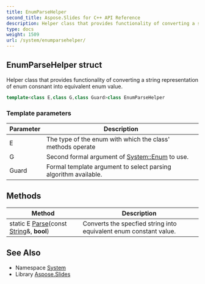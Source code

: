 ```yaml
---
title: EnumParseHelper
second_title: Aspose.Slides for C++ API Reference
description: Helper class that provides functionality of converting a string representation of enum consnant into equivalent enum value.
type: docs
weight: 1509
url: /system/enumparsehelper/
---
```

## EnumParseHelper struct


Helper class that provides functionality of converting a string representation of enum consnant into equivalent enum value.

```cpp
template<class E,class G,class Guard>class EnumParseHelper
```


### Template parameters

| Parameter | Description |
| --- | --- |
| E | The type of the enum with which the class' methods operate |
| G | Second formal argument of [System::Enum](../enum/) to use. |
| Guard | Formal template argument to select parsing algorithm available. |
## Methods

| Method | Description |
| --- | --- |
| static E [Parse](./parse/)(const [String](../string/)\&, **bool**) | Converts the specfied string into equivalent enum constant value. |

## See Also

* Namespace [System](../)
* Library [Aspose.Slides](../../)